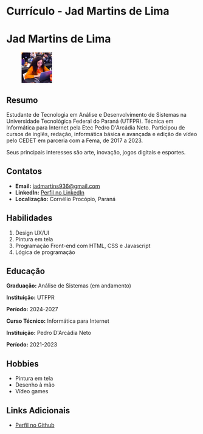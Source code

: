 # Currículo - Jad Martins de Lima

<h1>Jad Martins de Lima</h1>

<figure>
    <img class="fig" src="figs/perfil.jpg" alt="Imagem de menina com roupas laranja olhando para o notebook" width="80" height="80" alt="Imagem de perfil">
</figure>

## Resumo
<p>Estudante de Tecnologia em Análise e Desenvolvimento de Sistemas na Universidade Tecnológica Federal do Paraná (UTFPR). Técnica em Informática para Internet pela Etec Pedro D'Arcádia Neto. Participou de cursos de inglês, redação, informática básica e avançada e edição de vídeo pelo CEDET em parceria com a Fema, de 2017 a 2023.</p>
<p>Seus principais interesses são arte, inovação, jogos digitais e esportes.</p>

## Contatos
<ul>
    <li><b>Email:</b> <a href="mailto:jadmartins936@gmail.com">jadmartins936@gmail.com</a></li>
    <li><b>LinkedIn:</b> <a href="https://www.linkedin.com/in/jad-martins-ab2b75218">Perfil no LinkedIn</a></li>
    <li><b>Localização:</b> Cornélio Procópio, Paraná</li>
</ul>

## Habilidades
<ol>
    <li>Design UX/UI</li>
    <li>Pintura em tela</li>
    <li>Programação Front-end com HTML, CSS e Javascript</li>
    <li>Lógica de programação</li>
</ol>

## Educação
<section>
    <p><b>Graduação:</b> Análise de Sistemas (em andamento)</p>
    <p><b>Instituição:</b> UTFPR</p>
    <p><b>Período:</b> 2024-2027</p>
</section>
<section>
    <p><b>Curso Técnico:</b> Informática para Internet</p>
    <p><b>Instituição:</b> Pedro D'Arcádia Neto</p>
    <p><b>Período:</b> 2021-2023</p>
</section>

## Hobbies
<ul>
    <li>Pintura em tela</li>
    <li>Desenho à mão</li>
    <li>Vídeo games</li>
</ul>

## Links Adicionais
<ul>
    <li><a href="https://github.com/Jadmartins936?tab=repositories">Perfil no Github</a></li>
</ul>
